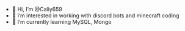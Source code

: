 - 👋 Hi, I’m @Caliy659
- 👀 I’m interested in working with discord bots and minecraft coding
- 🌱 I’m currently learning MySQL, Mongo 

<!---
Caliy659/Caliy659 is a ✨ special ✨ repository because its `README.md` (this file) appears on your GitHub profile.
You can click the Preview link to take a look at your changes.
--->
